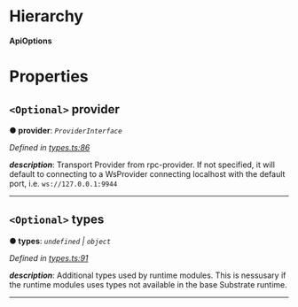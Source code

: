 

# Hierarchy

**ApiOptions**

# Properties

<a id="provider"></a>

## `<Optional>` provider

**● provider**: *`ProviderInterface`*

*Defined in [types.ts:86](https://github.com/polkadot-js/api/blob/0e73f22/packages/api/src/types.ts#L86)*

*__description__*: Transport Provider from rpc-provider. If not specified, it will default to connecting to a WsProvider connecting localhost with the default port, i.e. `ws://127.0.0.1:9944`

___
<a id="types"></a>

## `<Optional>` types

**● types**: *`undefined` | `object`*

*Defined in [types.ts:91](https://github.com/polkadot-js/api/blob/0e73f22/packages/api/src/types.ts#L91)*

*__description__*: Additional types used by runtime modules. This is nessusary if the runtime modules uses types not available in the base Substrate runtime.

___


